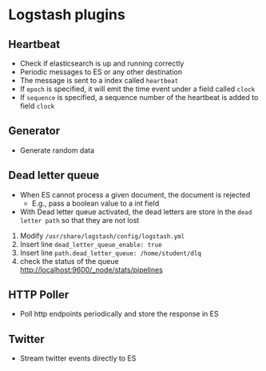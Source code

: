 # Logstash plugins

## Heartbeat

- Check if elasticsearch is up and running correctly
- Periodic messages to ES or any other destination
- The message is sent to a index called `heartbeat`
- If `epoch` is specified, it will emit the time event under a field called `clock`
- If `sequence` is specified, a sequence number of the heartbeat is added to field `clock`

## Generator

- Generate random data

## Dead letter queue

- When ES cannot process a given document, the document is rejected
  - E.g., pass a boolean value to a int field
- With Dead letter queue activated, the dead letters are store in the `dead letter path` so that they are not lost

1. Modify `/usr/share/logstash/config/logstash.yml`
1. Insert line `dead_letter_queue_enable: true`
1. Insert line `path.dead_letter_queue: /home/student/dlq`
1. check the status of the queue <http://localhost:9600/_node/stats/pipelines>

## HTTP Poller

- Poll http endpoints periodically and store the response in ES

## Twitter

- Stream twitter events directly to ES
